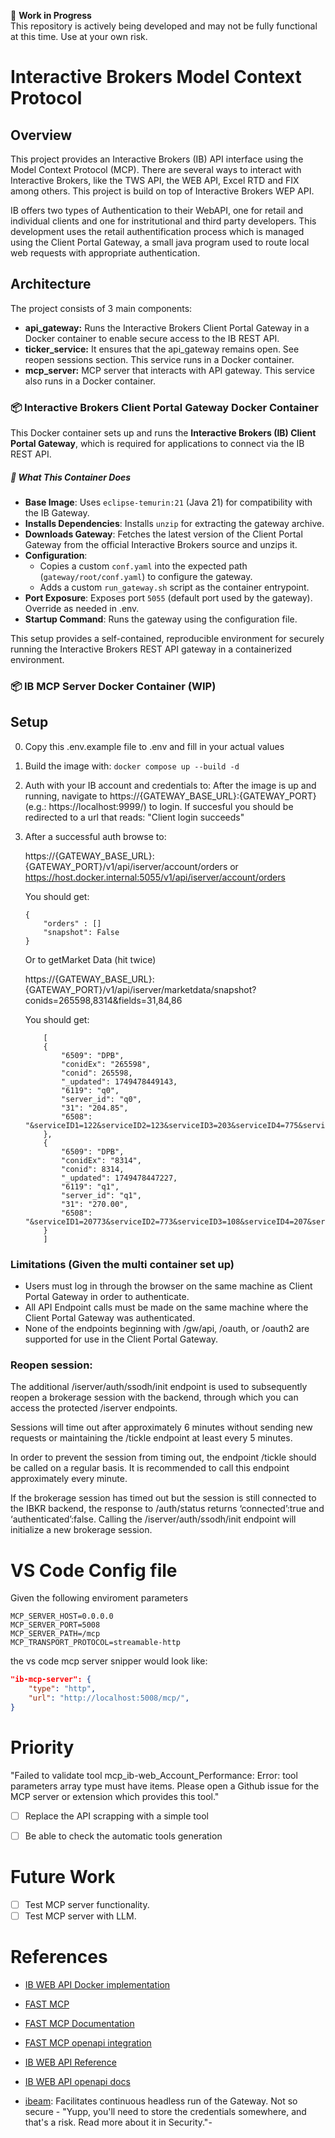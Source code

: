 🚧 **Work in Progress**  
This repository is actively being developed and may not be fully functional at this time. Use at your own risk.

# Interactive Brokers Model Context Protocol

## Overview

This project provides an Interactive Brokers (IB) API interface using the Model Context Protocol (MCP). There are several ways to interact with Interactive Brokers, like the TWS API, the WEB API, Excel RTD and FIX among others. This project is build on top of Interactive Brokers WEP API.

IB offers two types of Authentication to their WebAPI, one for retail and individual clients and one for instritutional and third party developers. This development uses the retail authentification process which is managed using the Client Portal Gateway, a small java program used to route local web requests with appropriate authentication. 

## Architecture

The project consists of 3 main components:

*   **api_gateway:** Runs the Interactive Brokers Client Portal Gateway in a Docker container to enable secure access to the IB REST API.
*   **ticker_service:** It ensures that the api_gateway remains open. See reopen sessions section. This service runs in a Docker container.
*   **mcp_server:** MCP server that interacts with API gateway. This service also runs in a Docker container.


### 📦 Interactive Brokers Client Portal Gateway Docker Container

This Docker container sets up and runs the **Interactive Brokers (IB) Client Portal Gateway**, which is required for applications to connect via the IB REST API.

##### 🔧 What This Container Does

- **Base Image**: Uses `eclipse-temurin:21` (Java 21) for compatibility with the IB Gateway.
- **Installs Dependencies**: Installs `unzip` for extracting the gateway archive.
- **Downloads Gateway**: Fetches the latest version of the Client Portal Gateway from the official Interactive Brokers source and unzips it.
- **Configuration**:
  - Copies a custom `conf.yaml` into the expected path (`gateway/root/conf.yaml`) to configure the gateway.
  - Adds a custom `run_gateway.sh` script as the container entrypoint.
- **Port Exposure**: Exposes port `5055` (default port used by the gateway). Override as needed in .env.
- **Startup Command**: Runs the gateway using the configuration file.

This setup provides a self-contained, reproducible environment for securely running the Interactive Brokers REST API gateway in a containerized environment.


###  📦  IB MCP Server Docker Container (WIP)



## Setup
0. Copy this .env.example file to .env and fill in your actual values
1. Build the image with: `docker compose up --build -d`
2. Auth with your IB account and credentials to:
    After the image is up and running, navigate to https://{GATEWAY_BASE_URL}:{GATEWAY_PORT}⁠ (e.g.: https://localhost:9999/) to login.
    If succesful you should be redirected to a url that reads: "Client login succeeds" 


3. After a successful auth browse to:

    https://{GATEWAY_BASE_URL}:{GATEWAY_PORT}/v1/api/iserver/account/orders or
    https://host.docker.internal:5055/v1/api/iserver/account/orders

    You should get:
    ```
    {
        "orders" : []
        "snapshot": False
    }
    ```


    Or to getMarket Data (hit twice)

    https://{GATEWAY_BASE_URL}:{GATEWAY_PORT}/v1/api/iserver/marketdata/snapshot?conids=265598,8314&fields=31,84,86

    You should get:
    ```
        [
        {
            "6509": "DPB",
            "conidEx": "265598",
            "conid": 265598,
            "_updated": 1749478449143,
            "6119": "q0",
            "server_id": "q0",
            "31": "204.85",
            "6508": "&serviceID1=122&serviceID2=123&serviceID3=203&serviceID4=775&serviceID5=204&serviceID6=206&serviceID7=108&serviceID8=109"
        },
        {
            "6509": "DPB",
            "conidEx": "8314",
            "conid": 8314,
            "_updated": 1749478447227,
            "6119": "q1",
            "server_id": "q1",
            "31": "270.00",
            "6508": "&serviceID1=20773&serviceID2=773&serviceID3=108&serviceID4=207&serviceID5=109"
        }
        ]
    ```


### Limitations (Given the multi container set up)

- Users must log in through the browser on the same machine as Client Portal Gateway in order to authenticate.
- All API Endpoint calls must be made on the same machine where the Client Portal Gateway was authenticated.
- None of the endpoints beginning with /gw/api, /oauth, or /oauth2 are supported for use in the Client Portal Gateway.

### Reopen session:

The additional /iserver/auth/ssodh/init endpoint is used to subsequently reopen a brokerage session with the backend, through which you can access the protected /iserver endpoints.

Sessions will time out after approximately 6 minutes without sending new requests or maintaining the /tickle endpoint at least every 5 minutes.

In order to prevent the session from timing out, the endpoint /tickle should be called on a regular basis. It is recommended to call this endpoint approximately every minute.

If the brokerage session has timed out but the session is still connected to the IBKR backend, the response to /auth/status returns ‘connected’:true and ‘authenticated’:false. Calling the /iserver/auth/ssodh/init endpoint will initialize a new brokerage session.

# VS Code Config file
Given the following enviroment parameters
```.env
MCP_SERVER_HOST=0.0.0.0
MCP_SERVER_PORT=5008
MCP_SERVER_PATH=/mcp
MCP_TRANSPORT_PROTOCOL=streamable-http
```

the vs code mcp server snipper would look like:

```json
"ib-mcp-server": {
    "type": "http",
    "url": "http://localhost:5008/mcp/",
}
```


# Priority

"Failed to validate tool mcp_ib-web_Account_Performance: Error: tool parameters array type must have items. Please open a Github issue for the MCP server or extension which provides this tool."

- [ ] Replace the API scrapping with a simple tool
- [ ] Be able to check the automatic tools generation


# Future Work

- [ ] Test MCP server functionality.
- [ ] Test MCP server with LLM. 

# References
- [IB WEB API Docker implementation](https://github.com/hackingthemarkets/interactive-brokers-web-api)
  
- [FAST MCP](https://github.com/jlowin/fastmcp)
- [FAST MCP Documentation](https://gofastmcp.com/servers/fastmcp)
- [FAST MCP openapi integration](https://gofastmcp.com/servers/openapi) 
- [IB WEB API Reference](https://www.interactivebrokers.com/campus/ibkr-api-page/webapi-ref/)
- [IB WEB API openapi docs](https://api.ibkr.com/gw/api/v3/api-docs)

- [ibeam](https://github.com/Voyz/ibeam): Facilitates continuous headless run of the Gateway. Not so secure - "Yupp, you'll need to store the credentials somewhere, and that's a risk. Read more about it in Security."- 